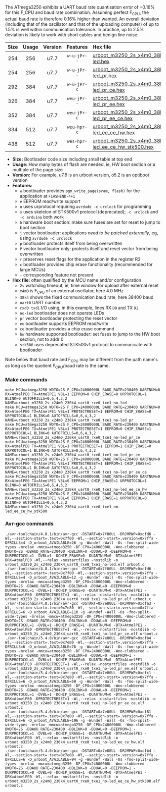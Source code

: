 The ATmega3250 exhibits a UART baud rate quantisation error of +0.16% for this F_CPU and baud rate combination. Assuming perfect F<sub>CPU</sub>, the actual baud rate is therefore 0.16% higher than wanted. An overall deviation (including that of the oscillator and that of the uploading computer) of up to 1.5% is well within communication tolerance. In practice, up to 2.5% deviation is likely to work with short cables and benign line noise.

|Size|Usage|Version|Features|Hex file|
|:-:|:-:|:-:|:-:|:--|
|254|256|u7.7|`w-u-jPr--`|[urboot_m3250_2s_x4m0_38k4_uart0_rxe0_txe1_no-led.hex](https://raw.githubusercontent.com/stefanrueger/urboot.hex/main/mcus/atmega3250/watchdog_2_s/external_oscillator_x/%2B4m000000_hz/%2B%2B38k4_baud/uart0_rxe0_txe1/no-led/urboot_m3250_2s_x4m0_38k4_uart0_rxe0_txe1_no-led.hex)|
|254|256|u7.7|`w-u-jPr--`|[urboot_m3250_2s_x4m0_38k4_uart0_rxe0_txe1_no-led_pr.hex](https://raw.githubusercontent.com/stefanrueger/urboot.hex/main/mcus/atmega3250/watchdog_2_s/external_oscillator_x/%2B4m000000_hz/%2B%2B38k4_baud/uart0_rxe0_txe1/no-led/urboot_m3250_2s_x4m0_38k4_uart0_rxe0_txe1_no-led_pr.hex)|
|292|384|u7.7|`w-u-jPr-c`|[urboot_m3250_2s_x4m0_38k4_uart0_rxe0_txe1_no-led_pr_ce.hex](https://raw.githubusercontent.com/stefanrueger/urboot.hex/main/mcus/atmega3250/watchdog_2_s/external_oscillator_x/%2B4m000000_hz/%2B%2B38k4_baud/uart0_rxe0_txe1/no-led/urboot_m3250_2s_x4m0_38k4_uart0_rxe0_txe1_no-led_pr_ce.hex)|
|326|384|u7.7|`weu-jPr--`|[urboot_m3250_2s_x4m0_38k4_uart0_rxe0_txe1_no-led_pr_ee.hex](https://raw.githubusercontent.com/stefanrueger/urboot.hex/main/mcus/atmega3250/watchdog_2_s/external_oscillator_x/%2B4m000000_hz/%2B%2B38k4_baud/uart0_rxe0_txe1/no-led/urboot_m3250_2s_x4m0_38k4_uart0_rxe0_txe1_no-led_pr_ee.hex)|
|352|384|u7.7|`weu-jPr-c`|[urboot_m3250_2s_x4m0_38k4_uart0_rxe0_txe1_no-led_pr_ee_ce.hex](https://raw.githubusercontent.com/stefanrueger/urboot.hex/main/mcus/atmega3250/watchdog_2_s/external_oscillator_x/%2B4m000000_hz/%2B%2B38k4_baud/uart0_rxe0_txe1/no-led/urboot_m3250_2s_x4m0_38k4_uart0_rxe0_txe1_no-led_pr_ee_ce.hex)|
|334|512|u7.7|`weu-hpr-c`|[urboot_m3250_2s_x4m0_38k4_uart0_rxe0_txe1_no-led_ee_ce_hw.hex](https://raw.githubusercontent.com/stefanrueger/urboot.hex/main/mcus/atmega3250/watchdog_2_s/external_oscillator_x/%2B4m000000_hz/%2B%2B38k4_baud/uart0_rxe0_txe1/no-led/urboot_m3250_2s_x4m0_38k4_uart0_rxe0_txe1_no-led_ee_ce_hw.hex)|
|438|512|u7.7|`wes-hpr-c`|[urboot_m3250_2s_x4m0_38k4_uart0_rxe0_txe1_no-led_ee_ce_hw_stk500.hex](https://raw.githubusercontent.com/stefanrueger/urboot.hex/main/mcus/atmega3250/watchdog_2_s/external_oscillator_x/%2B4m000000_hz/%2B%2B38k4_baud/uart0_rxe0_txe1/no-led/urboot_m3250_2s_x4m0_38k4_uart0_rxe0_txe1_no-led_ee_ce_hw_stk500.hex)|

- **Size:** Bootloader code size including small table at top end
- **Usage:** How many bytes of flash are needed, ie, HW boot section or a multiple of the page size
- **Version:** For example, u7.6 is an urboot version, o5.2 is an optiboot version
- **Features:**
  + `w` bootloader provides `pgm_write_page(sram, flash)` for the application at `FLASHEND-4+1`
  + `e` EEPROM read/write support
  + `u` uses urprotocol requiring `avrdude -c urclock` for programming
  + `s` uses skeleton of STK500v1 protocol (deprecated); `-c urclock` and `-c arduino` both work
  + `h` hardware boot section: make sure fuses are set for reset to jump to boot section
  + `j` vector bootloader: applications *need to be patched externally*, eg, using `avrdude -c urclock`
  + `p` bootloader protects itself from being overwritten
  + `P` vector bootloader only: protects itself and reset vector from being overwritten
  + `r` preserves reset flags for the application in the register R2
  + `c` bootloader provides chip erase functionality (recommended for large MCUs)
  + `-` corresponding feature not present
- **Hex file:** often qualified by the MCU name and/or configuration
  + `2s` watchdog timeout, ie, time window for upload after external reset
  + `x4m0` is F<sub>CPU</sub> of an external oscillator, here 4.0 MHz
  + `38k4` shows the fixed communication baud rate, here 38400 baud
  + `uart0` UART number
  + `rxd0 txd1` I/O using, in this example, lines RX `D0` and TX `D1`
  + `no-led` bootloader does not operate LEDs
  + `pr` vector bootloader protecting the reset vector
  + `ee` bootloader supports EEPROM read/write
  + `ce` bootloader provides a chip erase command
  + `hw` hardware supported bootloader: set fuses to jump to the HW boot section, not to addr 0
  + `stk500` uses deprecated STK500v1 protocol to communicate with bootloader


Note below that baud rate and F<sub>CPU</sub> may be different from the path name's as long as the quotient F<sub>CPU</sub>/baud rate is the same.

### Make commands
```
make MCU=atmega3250 WDTO=2S F_CPU=24000000L BAUD_RATE=230400 UARTNUM=0 RX=AtmelPE0 TX=AtmelPE1 VBL=1 EEPROM=0 CHIP_ERASE=0 URPROTOCOL=1 BLINK=0 AUTOFRILLS=0,6,4,3,2 NAME=urboot_m3250_2s_x24m0_230k4_uart0_rxe0_txe1_no-led
make MCU=atmega3250 WDTO=2S F_CPU=24000000L BAUD_RATE=230400 UARTNUM=0 RX=AtmelPE0 TX=AtmelPE1 VBL=1 PROTECTRESET=1 EEPROM=0 CHIP_ERASE=0 URPROTOCOL=1 BLINK=0 AUTOFRILLS=0,6,4,3,2 NAME=urboot_m3250_2s_x24m0_230k4_uart0_rxe0_txe1_no-led_pr
make MCU=atmega3250 WDTO=2S F_CPU=24000000L BAUD_RATE=230400 UARTNUM=0 RX=AtmelPE0 TX=AtmelPE1 VBL=1 PROTECTRESET=1 EEPROM=0 CHIP_ERASE=1 URPROTOCOL=1 BLINK=0 AUTOFRILLS=0,6,4,3,2 NAME=urboot_m3250_2s_x24m0_230k4_uart0_rxe0_txe1_no-led_pr_ce
make MCU=atmega3250 WDTO=2S F_CPU=24000000L BAUD_RATE=230400 UARTNUM=0 RX=AtmelPE0 TX=AtmelPE1 VBL=1 PROTECTRESET=1 EEPROM=1 CHIP_ERASE=0 URPROTOCOL=1 BLINK=0 AUTOFRILLS=0,6,4,3,2 NAME=urboot_m3250_2s_x24m0_230k4_uart0_rxe0_txe1_no-led_pr_ee
make MCU=atmega3250 WDTO=2S F_CPU=24000000L BAUD_RATE=230400 UARTNUM=0 RX=AtmelPE0 TX=AtmelPE1 VBL=1 PROTECTRESET=1 EEPROM=1 CHIP_ERASE=1 URPROTOCOL=1 BLINK=0 AUTOFRILLS=0,6,4,3,2 NAME=urboot_m3250_2s_x24m0_230k4_uart0_rxe0_txe1_no-led_pr_ee_ce
make MCU=atmega3250 WDTO=2S F_CPU=24000000L BAUD_RATE=230400 UARTNUM=0 RX=AtmelPE0 TX=AtmelPE1 VBL=0 EEPROM=1 CHIP_ERASE=1 URPROTOCOL=1 BLINK=0 AUTOFRILLS=0,6,4,3,2 NAME=urboot_m3250_2s_x24m0_230k4_uart0_rxe0_txe1_no-led_ee_ce_hw
make MCU=atmega3250 WDTO=2S F_CPU=24000000L BAUD_RATE=230400 UARTNUM=0 RX=AtmelPE0 TX=AtmelPE1 VBL=0 EEPROM=1 CHIP_ERASE=1 URPROTOCOL=0 BLINK=0 AUTOFRILLS=0,6,4,3,2 NAME=urboot_m3250_2s_x24m0_230k4_uart0_rxe0_txe1_no-led_ee_ce_hw_stk500
```

### Avr-gcc commands
```
./avr-toolchain/4.8.1/bin/avr-gcc -DSTART=0x7f00UL -DRJMPWP=0xcfd6 -Wl,--section-start=.text=0x7f00 -Wl,--section-start=.version=0x7ffa -DFRILLS=4 -D_urboot_AVAILABLE=26 -g -Wundef -Wall -Os -fno-split-wide-types -mrelax -mmcu=atmega3250 -DF_CPU=24000000L -Wno-clobbered -DWDTO=2S -DBAUD_RATE=230400 -DBLINK=0 -DDUAL=0 -DEEPROM=0 -DURPROTOCOL=1 -DVBL=1 -DCHIP_ERASE=0 -DUARTNUM=0 -DTX=AtmelPE1 -DRX=AtmelPE0 -Wl,--relax -nostartfiles -nostdlib -o urboot_m3250_2s_x24m0_230k4_uart0_rxe0_txe1_no-led.elf urboot.c
./avr-toolchain/4.8.1/bin/avr-gcc -DSTART=0x7f00UL -DRJMPWP=0xcfd6 -Wl,--section-start=.text=0x7f00 -Wl,--section-start=.version=0x7ffa -DFRILLS=4 -D_urboot_AVAILABLE=12 -g -Wundef -Wall -Os -fno-split-wide-types -mrelax -mmcu=atmega3250 -DF_CPU=24000000L -Wno-clobbered -DWDTO=2S -DBAUD_RATE=230400 -DBLINK=0 -DDUAL=0 -DEEPROM=0 -DURPROTOCOL=1 -DVBL=1 -DCHIP_ERASE=0 -DUARTNUM=0 -DTX=AtmelPE1 -DRX=AtmelPE0 -DPROTECTRESET=1 -Wl,--relax -nostartfiles -nostdlib -o urboot_m3250_2s_x24m0_230k4_uart0_rxe0_txe1_no-led_pr.elf urboot.c
./avr-toolchain/4.8.1/bin/avr-gcc -DSTART=0x7e80UL -DRJMPWP=0xcfa3 -Wl,--section-start=.text=0x7e80 -Wl,--section-start=.version=0x7ffa -DFRILLS=6 -D_urboot_AVAILABLE=110 -g -Wundef -Wall -Os -fno-split-wide-types -mrelax -mmcu=atmega3250 -DF_CPU=24000000L -Wno-clobbered -DWDTO=2S -DBAUD_RATE=230400 -DBLINK=0 -DDUAL=0 -DEEPROM=0 -DURPROTOCOL=1 -DVBL=1 -DCHIP_ERASE=1 -DUARTNUM=0 -DTX=AtmelPE1 -DRX=AtmelPE0 -DPROTECTRESET=1 -Wl,--relax -nostartfiles -nostdlib -o urboot_m3250_2s_x24m0_230k4_uart0_rxe0_txe1_no-led_pr_ce.elf urboot.c
./avr-toolchain/5.4.0/bin/avr-gcc -DSTART=0x7e80UL -DRJMPWP=0xcfb4 -Wl,--section-start=.text=0x7e80 -Wl,--section-start=.version=0x7ffa -DFRILLS=6 -D_urboot_AVAILABLE=76 -g -Wundef -Wall -Os -fno-split-wide-types -mrelax -mmcu=atmega3250 -DF_CPU=24000000L -Wno-clobbered -DWDTO=2S -DBAUD_RATE=230400 -DBLINK=0 -DDUAL=0 -DEEPROM=1 -DURPROTOCOL=1 -DVBL=1 -DCHIP_ERASE=0 -DUARTNUM=0 -DTX=AtmelPE1 -DRX=AtmelPE0 -DPROTECTRESET=1 -Wl,--relax -nostartfiles -nostdlib -o urboot_m3250_2s_x24m0_230k4_uart0_rxe0_txe1_no-led_pr_ee.elf urboot.c
./avr-toolchain/5.4.0/bin/avr-gcc -DSTART=0x7e80UL -DRJMPWP=0xcfc1 -Wl,--section-start=.text=0x7e80 -Wl,--section-start=.version=0x7ffa -DFRILLS=6 -D_urboot_AVAILABLE=50 -g -Wundef -Wall -Os -fno-split-wide-types -mrelax -mmcu=atmega3250 -DF_CPU=24000000L -Wno-clobbered -DWDTO=2S -DBAUD_RATE=230400 -DBLINK=0 -DDUAL=0 -DEEPROM=1 -DURPROTOCOL=1 -DVBL=1 -DCHIP_ERASE=1 -DUARTNUM=0 -DTX=AtmelPE1 -DRX=AtmelPE0 -DPROTECTRESET=1 -Wl,--relax -nostartfiles -nostdlib -o urboot_m3250_2s_x24m0_230k4_uart0_rxe0_txe1_no-led_pr_ee_ce.elf urboot.c
./avr-toolchain/5.4.0/bin/avr-gcc -DSTART=0x7e00UL -DRJMPWP=0xcf81 -Wl,--section-start=.text=0x7e00 -Wl,--section-start=.version=0x7ffa -DFRILLS=6 -D_urboot_AVAILABLE=196 -g -Wundef -Wall -Os -fno-split-wide-types -mrelax -mmcu=atmega3250 -DF_CPU=24000000L -Wno-clobbered -DWDTO=2S -DBAUD_RATE=230400 -DBLINK=0 -DDUAL=0 -DEEPROM=1 -DURPROTOCOL=1 -DVBL=0 -DCHIP_ERASE=1 -DUARTNUM=0 -DTX=AtmelPE1 -DRX=AtmelPE0 -Wl,--relax -nostartfiles -nostdlib -o urboot_m3250_2s_x24m0_230k4_uart0_rxe0_txe1_no-led_ee_ce_hw.elf urboot.c
./avr-toolchain/5.4.0/bin/avr-gcc -DSTART=0x7e00UL -DRJMPWP=0xcfb4 -Wl,--section-start=.text=0x7e00 -Wl,--section-start=.version=0x7ffa -DFRILLS=6 -D_urboot_AVAILABLE=94 -g -Wundef -Wall -Os -fno-split-wide-types -mrelax -mmcu=atmega3250 -DF_CPU=24000000L -Wno-clobbered -DWDTO=2S -DBAUD_RATE=230400 -DBLINK=0 -DDUAL=0 -DEEPROM=1 -DURPROTOCOL=0 -DVBL=0 -DCHIP_ERASE=1 -DUARTNUM=0 -DTX=AtmelPE1 -DRX=AtmelPE0 -Wl,--relax -nostartfiles -nostdlib -o urboot_m3250_2s_x24m0_230k4_uart0_rxe0_txe1_no-led_ee_ce_hw_stk500.elf urboot.c
```

